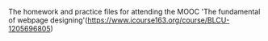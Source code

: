 The homework and practice files for attending the MOOC 'The fundamental of webpage designing'(https://www.icourse163.org/course/BLCU-1205696805)
